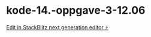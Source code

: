 # kode-14.-oppgave-3-12.06

[Edit in StackBlitz next generation editor ⚡️](https://stackblitz.com/~/github.com/Murka1456/kode-14.-oppgave-3-12.06)